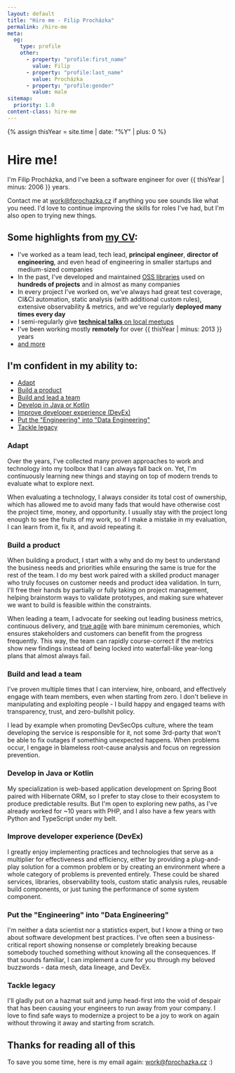 ```yaml
---
layout: default
title: "Hire me - Filip Procházka"
permalink: /hire-me
meta:
  og:
    type: profile
    other:
      - property: "profile:first_name"
        value: Filip
      - property: "profile:last_name"
        value: Procházka
      - property: "profile:gender"
        value: male
sitemap:
  priority: 1.0
content-class: hire-me
---
```


{% assign thisYear = site.time | date: "%Y" | plus: 0 %}

# Hire me!

I'm Filip Procházka, and I've been a software engineer for over {{ thisYear | minus: 2006 }} years.

Contact me at [work@fprochazka.cz](email:work@fprochazka.cz) if anything you see sounds like what you need.
I'd love to continue improving the skills for roles I've had, but I'm also open to trying new things.

## Some highlights from [my CV](/cv):

* I've worked as a team lead, tech lead, **principal engineer**, **director of engineering**, and even head of engineering in smaller startups and medium-sized companies
* In the past, I've developed and maintained [OSS libraries](https://packagist.org/packages/kdyby/) used on **hundreds of projects** and in almost as many companies
* In every project I've worked on, we've always had great test coverage, CI&CI automation, static analysis (with additional custom rules), extensive observability & metrics, and we've regularly **deployed many times every day**
* I semi-regularly give [**technical talks** on local meetups](/talks)
* I've been working mostly **remotely** for over {{ thisYear | minus: 2013 }} years
* [and more](/cv)

## I'm confident in my ability to:

* [Adapt](#adapt)
* [Build a product](#build-a-product)
* [Build and lead a team](#build-and-lead-a-team)
* [Develop in Java or Kotlin](#develop-in-java-or-kotlin)
* [Improve developer experience (DevEx)](#improve-developer-experience-devex)
* [Put the "Engineering" into "Data Engineering"](#put-the-engineering-into-data-engineering)
* [Tackle legacy](#tackle-legacy)

### Adapt

Over the years, I've collected many proven approaches to work and technology into my toolbox that I can always fall back on.
Yet, I'm continuously learning new things and staying on top of modern trends to evaluate what to explore next.

When evaluating a technology, I always consider its total cost of ownership, which has allowed me to avoid many fads that would have otherwise cost the project time, money, and opportunity.
I usually stay with the project long enough to see the fruits of my work, so if I make a mistake in my evaluation, I can learn from it, fix it, and avoid repeating it.

### Build a product

When building a product, I start with a why and do my best to understand the business needs and priorities while ensuring the same is true for the rest of the team.
I do my best work paired with a skilled product manager who truly focuses on customer needs and product idea validation.
In turn, I'll free their hands by partially or fully taking on project management, helping brainstorm ways to validate prototypes, and making sure whatever we want to build is feasible within the constraints.

When leading a team, I advocate for seeking out leading business metrics, continuous delivery, and [true agile](https://agilemanifesto.org/) with bare minimum ceremonies, which ensures stakeholders and customers can benefit from the progress frequently.
This way, the team can rapidly course-correct if the metrics show new findings instead of being locked into waterfall-like year-long plans that almost always fail.

### Build and lead a team

I've proven multiple times that I can interview, hire, onboard, and effectively engage with team members, even when starting from zero.
I don't believe in manipulating and exploiting people - I build happy and engaged teams with transparency, trust, and zero-bullshit policy.

I lead by example when promoting DevSecOps culture, where the team developing the service is responsible for it, not some 3rd-party that won't be able to fix outages if something unexpected happens.
When problems occur, I engage in blameless root-cause analysis and focus on regression prevention.

### Develop in Java or Kotlin

My specialization is web-based application development on Spring Boot paired with Hibernate ORM, so I prefer to stay close to their ecosystem to produce predictable results.
But I'm open to exploring new paths, as I've already worked for ~10 years with PHP, and I also have a few years with Python and TypeScript under my belt.

### Improve developer experience (DevEx)

I greatly enjoy implementing practices and technologies that serve as a multiplier for effectiveness and efficiency, either by providing a plug-and-play solution for a common problem or by creating an environment where a whole category of problems is prevented entirely.
These could be shared services, libraries, observability tools, custom static analysis rules, reusable build components, or just tuning the performance of some system component.

### Put the "Engineering" into "Data Engineering"

I'm neither a data scientist nor a statistics expert, but I know a thing or two about software development best practices.
I've often seen a business-critical report showing nonsense or completely breaking because somebody touched something without knowing all the consequences.
If that sounds familiar, I can implement a cure for you through my beloved buzzwords - data mesh, data lineage, and DevEx.

### Tackle legacy

I'll gladly put on a hazmat suit and jump head-first into the void of despair that has been causing your engineers to run away from your company.
I love to find safe ways to modernize a project to be a joy to work on again without throwing it away and starting from scratch.

## Thanks for reading all of this

To save you some time, here is my email again: [work@fprochazka.cz](email:work@fprochazka.cz) :)
